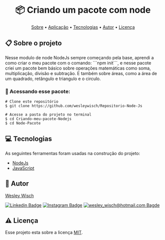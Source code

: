 <h1 align="center">  📦 Criando um pacote com node</h1>

<p align="center">  <a href="#sobre">Sobre</a>  • <a href="#aplicacao">Aplicação</a> • <a href="#techs">Tecnologias</a> • <a href="#autor">Autor</a> • <a href="#licenca">Licença</a> </p>


  <h2 id="sobre"> 📋 Sobre o projeto</h2>
Nesse modulo de node NodeJs sempre começando pela base, aprendi a como criar o meu pacote com o comando: ```npm init```, e nesse pacote criei um pacote bem básico sobre operações matemáticas como soma, multiplicação, divisão e subtração. E também sobre áreas, como a área de um quadrado, retângulo e triangulo e o circulo.

<h3 id="aplicacao">  🎲  Acessando esse pacote: </h3>

```
# Clone este repositório
$ git clone https://github.com/wesleywisch/Repositorio-Node-Js

# Acesse a pasta do projeto no terminal
$ cd Criando-meu-pacote-Nodejs
$ cd Node-Pacote
```
 
 <h2 id="techs"> 💻 Tecnologias</h2>
 As seguintes ferramentas foram usadas na construção do projeto:

- [NodeJs]()
- [JavaScript]()



 <h2 id="autor"> 🦸 Autor</h2>

[Wesley Wisch](https://www.linkedin.com/in/wesley-wisch)

[![Linkedin Badge](https://img.shields.io/badge/-LinkedIn-blue?style=flat-square-border&logo=Linkedin&logoColor=white&link=https://www.linkedin.com/in/wesley-wisch/)](https://www.linkedin.com/in/wesley-wisch) [![Instagram Badge](https://img.shields.io/badge/-Instagram-CC0000?style=flat-square-border&logo=Instagram&logoColor=white&link=https://www.instagram.com/wesley_wisch/)](https://www.instagram.com/wesley_wisch/) [![wesley_wisch@hotmail.com Bagde](https://img.shields.io/badge/wesley_wisch-2e7eea?style=flat-square-border&logo=microsoft-outlook&logoColor=white)](mailto:wesley_wisch@hotmail.com)

<h2 id="licenca"> ⚠️  Licença</h2>

Esse projeto esta sobre a licença [MIT](https://github.com/wesleywisch/Repositorio-Node-Js/blob/main/LICENSE).